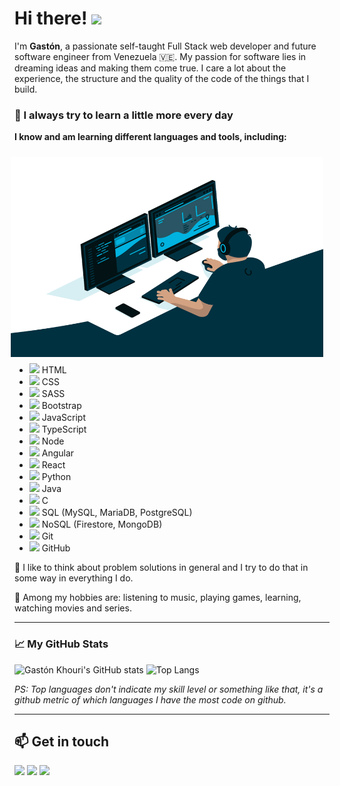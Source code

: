 # Hi there! <img src="https://media.giphy.com/media/hvRJCLFzcasrR4ia7z/giphy.gif" width="25px">

I'm **Gastón**, a passionate self-taught Full Stack web developer and future software engineer from Venezuela 🇻🇪. My passion for software lies in dreaming ideas and making them come true. I care a lot about the experience, the structure and the quality of the code of the things that I build.

### 📌 I always try to learn a little more every day

**I know and am learning different languages ​​and tools, including:**

<img align="right" style="margin: 10px" alt="GIF" src="https://raw.githubusercontent.com/gastonkhouri/gastonkhouri/main/.github/images/code.gif" width="500" height="320" />

- <img height="18" src="https://img.icons8.com/color/48/000000/html-5--v1.png"/> HTML
- <img height="18" src="https://img.icons8.com/color/48/000000/css3.png"/> CSS
- <img height="18" src="https://img.icons8.com/color/48/000000/sass.png"/> SASS
- <img height="18" src="https://img.icons8.com/color/48/000000/bootstrap.png"/> Bootstrap
- <img height="18" src="https://img.icons8.com/color/48/000000/javascript.png"/> JavaScript
- <img height="18" src="https://img.icons8.com/color/48/000000/typescript.png"/> TypeScript
- <img height="18" src="https://img.icons8.com/color/48/000000/nodejs.png"/> Node
- <img height="18" src="https://img.icons8.com/color/48/000000/angularjs.png"/> Angular
- <img height="18" src="https://img.icons8.com/officel/48/000000/react.png"/> React
- <img height="18" src="https://img.icons8.com/color/48/000000/python.png"/> Python
- <img height="18" src="https://img.icons8.com/color/48/000000/java-coffee-cup-logo.png"/> Java
- <img height="18" src="https://img.icons8.com/color/48/000000/c-programming.png"/> C
- <img height="18" src="https://img.icons8.com/color/48/000000/postgreesql.png"/> SQL (MySQL, MariaDB, PostgreSQL)
- <img height="18" src="https://img.icons8.com/color/48/000000/firebase.png"/> NoSQL (Firestore, MongoDB)
- <img height="18" src="https://img.icons8.com/color/48/fa314a/git.png"/> Git
- <img height="18" src="https://img.icons8.com/plasticine/48/000000/github.png"/> GitHub
 
📝 I like to think about problem solutions in general and I try to do that in some way in everything I do.

💬 Among my hobbies are: listening to music, playing games, learning, watching movies and series.

<hr/>

### 📈 My GitHub Stats

![Gastón Khouri's GitHub stats](https://github-readme-stats.vercel.app/api?username=gastonkhouri&hide=contribs,prs&theme=dark&show_icons=true) ![Top Langs](https://github-readme-stats.vercel.app/api/top-langs/?username=gastonkhouri&layout=compact&theme=dark)

*PS: Top languages ​​don't indicate my skill level or something like that, it's a github metric of which languages ​​I have the most code on github.*

<hr/>

## 📫 Get in touch
<a href="https://twitter.com/khourigaston"><img width="36px" src="https://img.icons8.com/fluent/48/000000/twitter.png"/></a>
<a href="https://instagram.com/gastonkhouri"><img width="36px" src="https://img.icons8.com/fluent/48/000000/instagram-new.png"/></a>
<a href="https://linkedin.com/in/gastonkhouri"><img width="36px" src="https://img.icons8.com/fluent/48/000000/linkedin.png"/></a>

